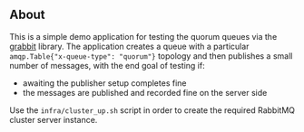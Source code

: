 About
-----

This is a simple demo application for testing the quorum queues via the [grabbit](https://github.com/LucaWolf/grabbit) library. The application
creates a queue with a particular `amqp.Table{"x-queue-type": "quorum"}` topology and then publishes a small number of messages, 
with the end goal of testing if:
  - awaiting the publisher setup completes fine
  - the messages are published and recorded fine on the server side

Use the `infra/cluster_up.sh` script in order to create the required RabbitMQ cluster server instance.
